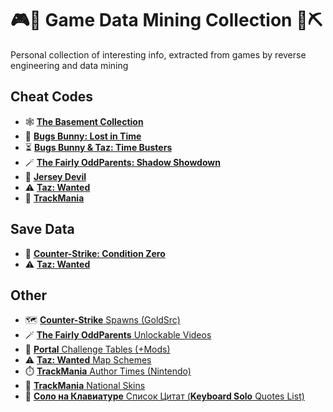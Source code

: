 # 🎮🦖 Game Data Mining Collection 💎⛏️

Personal collection of interesting info, extracted from games by reverse engineering and data mining

## Cheat Codes
- 🕸️ [**The Basement Collection**](The%20Basement%20Collection/Cheat%20Codes.md)
- 🥕 [**Bugs Bunny: Lost in Time**](Bugs%20Bunny%20Lost%20in%20Time/Cheat%20Codes.md)
- ⏳ [**Bugs Bunny & Taz: Time Busters**](Bugs%20Bunny%20%26%20Taz%20Time%20Busters/Cheat%20Codes.md)
- 🪄 [**The Fairly OddParents: Shadow Showdown**](Fairly%20OddParents/Cheats.md)
- 🦇 [**Jersey Devil**](Jersey%20Devil/Cheat%20Codes.md)
- ⚠️ [**Taz: Wanted**](Taz%20Wanted/Cheat%20Codes.md)
- 🏁 [**TrackMania**](TrackMania/Cheat%20Codes.md)

## Save Data
- 🔫 [**Counter-Strike: Condition Zero**](Counter-Strike%20Condition%20Zero/Save)
- ⚠️ [**Taz: Wanted**](Taz%20Wanted/Save)

## Other
- 🗺️ [**Counter-Strike** Spawns (GoldSrc)](Counter-Strike%20Condition%20Zero/Map%20Spawns.md)
- 🪄 [**The Fairly OddParents** Unlockable Videos](Fairly%20OddParents/Unlockables.md)
- 🍰 [**Portal** Challenge Tables (+Mods)](Portal/Challenges.md)
- ⚠️ [**Taz: Wanted** Map Schemes](Taz%20Wanted/Map%20Schemes.md)
- ⏱️ [**TrackMania** Author Times (Nintendo)](TrackMania/Author%20Times%20Nintendo.md)
- 🎨 [**TrackMania** National Skins](TrackMania/Skins.md)
- 🎹 [**Соло на Клавиатуре** Список Цитат (**Keyboard Solo** Quotes List)](Keyboard%20Solo/ReadMe.md)
